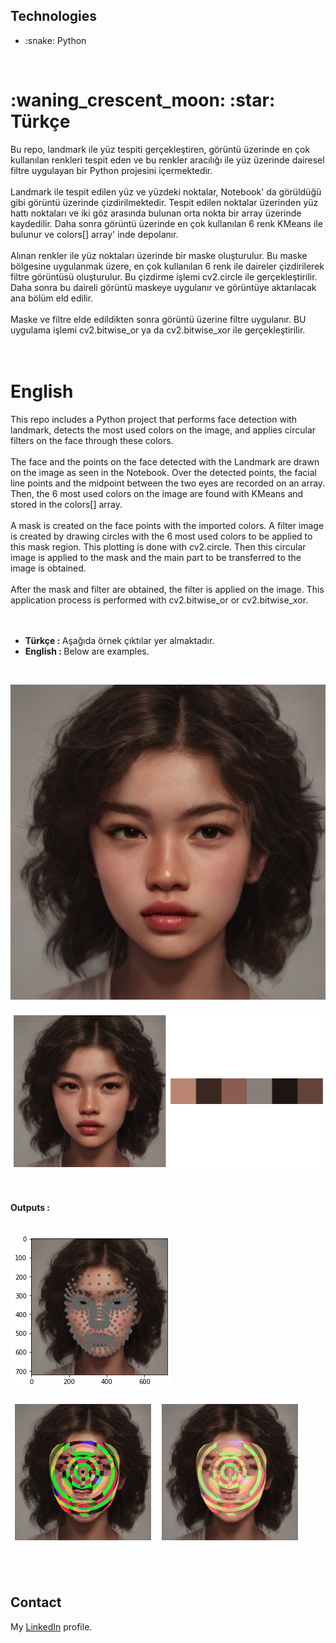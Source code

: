 ## Technologies
<ul>
<li> :snake: Python </li>
</ul>

<br>
<h1> :waning_crescent_moon: :star: Türkçe  </h1> 
Bu repo, landmark ile yüz tespiti gerçekleştiren, görüntü üzerinde en çok kullanılan renkleri tespit eden ve bu renkler aracılığı ile yüz üzerinde dairesel filtre uygulayan bir Python projesini içermektedir. <br><br>
Landmark ile tespit edilen yüz ve yüzdeki noktalar, Notebook' da görüldüğü gibi görüntü üzerinde çizdirilmektedir. Tespit edilen noktalar üzerinden yüz hattı noktaları ve iki göz arasında bulunan orta nokta bir array üzerinde kaydedilir. Daha sonra görüntü üzerinde en çok kullanılan 6 renk KMeans ile bulunur ve colors[] array' inde depolanır. <br><br>
Alınan renkler ile yüz noktaları üzerinde bir maske oluşturulur. Bu maske bölgesine uygulanmak üzere, en çok kullanılan 6 renk ile daireler çizdirilerek filtre görüntüsü oluşturulur. Bu çizdirme işlemi cv2.circle ile gerçekleştirilir. Daha sonra bu daireli görüntü maskeye uygulanır ve görüntüye aktarılacak ana bölüm eld edilir. <br><br>
Maske ve filtre elde edildikten sonra görüntü üzerine filtre uygulanır. BU uygulama işlemi cv2.bitwise_or ya da cv2.bitwise_xor ile gerçekleştirilir. <br><br><br>


<h1> English </h1>
This repo includes a Python project that performs face detection with landmark, detects the most used colors on the image, and applies circular filters on the face through these colors. <br><br>
The face and the points on the face detected with the Landmark are drawn on the image as seen in the Notebook. Over the detected points, the facial line points and the midpoint between the two eyes are recorded on an array. Then, the 6 most used colors on the image are found with KMeans and stored in the colors[] array. <br><br>
A mask is created on the face points with the imported colors. A filter image is created by drawing circles with the 6 most used colors to be applied to this mask region. This plotting is done with cv2.circle. Then this circular image is applied to the mask and the main part to be transferred to the image is obtained. <br><br>
After the mask and filter are obtained, the filter is applied on the image. This application process is performed with cv2.bitwise_or or cv2.bitwise_xor.
<br><br><br>

* <b> Türkçe : </b> Aşağıda örnek çıktılar yer almaktadır. 
* <b> English : </b> Below are examples.

<br>

![h.png](https://github.com/SeymaAtmaca/Python_face_art_with_landmarks/blob/main/images/h.jpg) <br><br>
![p.png](https://github.com/SeymaAtmaca/Python_face_art_with_landmarks/blob/main/images/p.png)<br><br>

<br> 
<b> Outputs : </b><br><br>

![landmarks.png](https://github.com/SeymaAtmaca/Python_face_art_with_landmarks/blob/main/images/landmarks.png) 

![j.png](https://github.com/SeymaAtmaca/Python_face_art_with_landmarks/blob/main/images/j.png) ![o.png](https://github.com/SeymaAtmaca/Python_face_art_with_landmarks/blob/main/images/o.png)

<br><br>



## Contact

 My [LinkedIn](https://www.linkedin.com/in/%C5%9Feyma-atmaca-925b57195/) profile.

